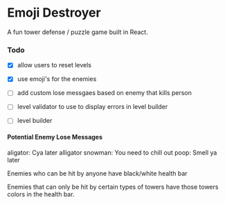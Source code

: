 # Emoji Destroyer

A fun tower defense / puzzle game built in React.


### Todo

- [x] allow users to reset levels
- [x] use emoji's for the enemies
- [ ] add custom lose messgaes based on enemy that kills person
- [ ] level validator to use to display errors in level builder
- [ ] level builder


#### Potential Enemy Lose Messages
aligator: Cya later alligator
snowman: You need to chill out
poop: Smell ya later

Enemies who can be hit by anyone have black/white health bar

Enemies that can only be hit by certain types of towers have those towers colors
in the health bar.
